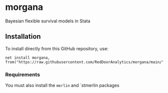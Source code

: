 # morgana

Bayesian flexible survival models in Stata

## Installation

To install directly from this GitHub repository, use:

```{stata}
net install morgana, from("https://raw.githubusercontent.com/RedDoorAnalytics/morgana/main/")
```

### Requirements

You must also install the `merlin` and `stmerlin packages
